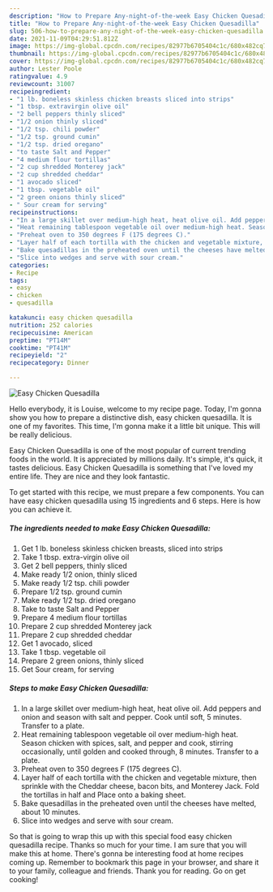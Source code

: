 ```yaml
---
description: "How to Prepare Any-night-of-the-week Easy Chicken Quesadilla"
title: "How to Prepare Any-night-of-the-week Easy Chicken Quesadilla"
slug: 506-how-to-prepare-any-night-of-the-week-easy-chicken-quesadilla
date: 2021-11-09T04:29:51.812Z
image: https://img-global.cpcdn.com/recipes/82977b6705404c1c/680x482cq70/easy-chicken-quesadilla-recipe-main-photo.jpg
thumbnail: https://img-global.cpcdn.com/recipes/82977b6705404c1c/680x482cq70/easy-chicken-quesadilla-recipe-main-photo.jpg
cover: https://img-global.cpcdn.com/recipes/82977b6705404c1c/680x482cq70/easy-chicken-quesadilla-recipe-main-photo.jpg
author: Lester Poole
ratingvalue: 4.9
reviewcount: 31007
recipeingredient:
- "1 lb. boneless skinless chicken breasts sliced into strips"
- "1 tbsp. extravirgin olive oil"
- "2 bell peppers thinly sliced"
- "1/2 onion thinly sliced"
- "1/2 tsp. chili powder"
- "1/2 tsp. ground cumin"
- "1/2 tsp. dried oregano"
- "to taste Salt and Pepper"
- "4 medium flour tortillas"
- "2 cup shredded Monterey jack"
- "2 cup shredded cheddar"
- "1 avocado sliced"
- "1 tbsp. vegetable oil"
- "2 green onions thinly sliced"
- " Sour cream for serving"
recipeinstructions:
- "In a large skillet over medium-high heat, heat olive oil. Add peppers and onion and season with salt and pepper. Cook until soft, 5 minutes. Transfer to a plate."
- "Heat remaining tablespoon vegetable oil over medium-high heat. Season chicken with spices, salt, and pepper and cook, stirring occasionally, until golden and cooked through, 8 minutes. Transfer to a plate."
- "Preheat oven to 350 degrees F (175 degrees C)."
- "Layer half of each tortilla with the chicken and vegetable mixture, then sprinkle with the Cheddar cheese, bacon bits, and Monterey Jack. Fold the tortillas in half and Place onto a baking sheet."
- "Bake quesadillas in the preheated oven until the cheeses have melted, about 10 minutes."
- "Slice into wedges and serve with sour cream."
categories:
- Recipe
tags:
- easy
- chicken
- quesadilla

katakunci: easy chicken quesadilla 
nutrition: 252 calories
recipecuisine: American
preptime: "PT14M"
cooktime: "PT41M"
recipeyield: "2"
recipecategory: Dinner

---
```



![Easy Chicken Quesadilla](https://img-global.cpcdn.com/recipes/82977b6705404c1c/680x482cq70/easy-chicken-quesadilla-recipe-main-photo.jpg)

Hello everybody, it is Louise, welcome to my recipe page. Today, I'm gonna show you how to prepare a distinctive dish, easy chicken quesadilla. It is one of my favorites. This time, I'm gonna make it a little bit unique. This will be really delicious.

Easy Chicken Quesadilla is one of the most popular of current trending foods in the world. It is appreciated by millions daily. It's simple, it's quick, it tastes delicious. Easy Chicken Quesadilla is something that I've loved my entire life. They are nice and they look fantastic.




To get started with this recipe, we must prepare a few components. You can have easy chicken quesadilla using 15 ingredients and 6 steps. Here is how you can achieve it.

<!--inarticleads1-->

##### The ingredients needed to make Easy Chicken Quesadilla:

1. Get 1 lb. boneless skinless chicken breasts, sliced into strips
1. Take 1 tbsp. extra-virgin olive oil
1. Get 2 bell peppers, thinly sliced
1. Make ready 1/2 onion, thinly sliced
1. Make ready 1/2 tsp. chili powder
1. Prepare 1/2 tsp. ground cumin
1. Make ready 1/2 tsp. dried oregano
1. Take to taste Salt and Pepper
1. Prepare 4 medium flour tortillas
1. Prepare 2 cup shredded Monterey jack
1. Prepare 2 cup shredded cheddar
1. Get 1 avocado, sliced
1. Take 1 tbsp. vegetable oil
1. Prepare 2 green onions, thinly sliced
1. Get  Sour cream, for serving




<!--inarticleads2-->

##### Steps to make Easy Chicken Quesadilla:

1. In a large skillet over medium-high heat, heat olive oil. Add peppers and onion and season with salt and pepper. Cook until soft, 5 minutes. Transfer to a plate.
1. Heat remaining tablespoon vegetable oil over medium-high heat. Season chicken with spices, salt, and pepper and cook, stirring occasionally, until golden and cooked through, 8 minutes. Transfer to a plate.
1. Preheat oven to 350 degrees F (175 degrees C).
1. Layer half of each tortilla with the chicken and vegetable mixture, then sprinkle with the Cheddar cheese, bacon bits, and Monterey Jack. Fold the tortillas in half and Place onto a baking sheet.
1. Bake quesadillas in the preheated oven until the cheeses have melted, about 10 minutes.
1. Slice into wedges and serve with sour cream.




So that is going to wrap this up with this special food easy chicken quesadilla recipe. Thanks so much for your time. I am sure that you will make this at home. There's gonna be interesting food at home recipes coming up. Remember to bookmark this page in your browser, and share it to your family, colleague and friends. Thank you for reading. Go on get cooking!
